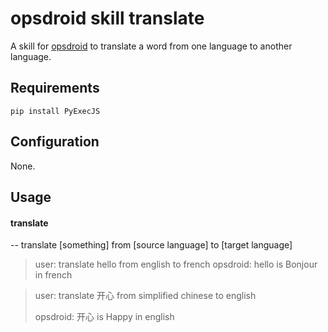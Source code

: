 # opsdroid skill translate

A skill for [opsdroid](https://github.com/opsdroid/opsdroid) to translate a word from one language to another language.

## Requirements

`pip install PyExecJS`

## Configuration

None.

## Usage

#### translate

-- translate [something] from [source language] to [target language]

> user: translate hello from english to french
> opsdroid: hello is Bonjour in french

> user: translate 开心 from simplified chinese to english 
>
> opsdroid: 开心 is Happy in english






